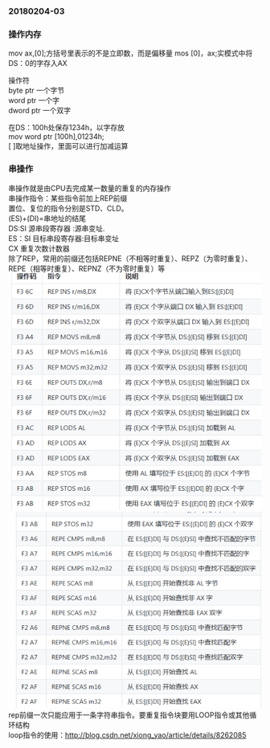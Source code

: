 ### 20180204-03
### 操作内存
mov ax,[0];方括号里表示的不是立即数，而是偏移量
mos [0]，ax;实模式中将DS：0的字存入AX<br>

操作符<br>
byte ptr 一个字节<br>
word ptr 一个字<br>
dword ptr 一个双字<br>

在DS：100h处保存1234h，以字存放<br>
mov word ptr [100h],01234h;<br>
[ ]取地址操作，里面可以进行加减运算<br>

### 串操作
串操作就是由CPU去完成某一数量的重复的内存操作<br>
串操作指令：某些指令前加上REP前缀<br>
置位、复位的指令分别是STD、CLD。<br>
(ES)+(DI)=串地址的结尾<br>
DS:SI 源串段寄存器 :源串变址.<br>
ES：SI 目标串段寄存器:目标串变址<br>
CX 重复次数计数器<br>
除了REP，常用的前缀还包括REPNE（不相等时重复）、REPZ（为零时重复）、REPE（相等时重复）、REPNZ（不为零时重复）等<br>
![image](image/3.png)
![image](image/4.png)
rep前缀一次只能应用于一条字符串指令。要重复指令块要用LOOP指令或其他循环结构<br>
loop指令的使用：http://blog.csdn.net/xiong_yao/article/details/8262085 <br>
